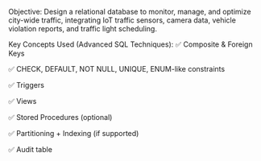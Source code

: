 Objective:
Design a relational database to monitor, manage, and optimize city-wide traffic, integrating IoT traffic sensors, camera data, vehicle violation reports, and traffic light scheduling.

Key Concepts Used (Advanced SQL Techniques):
✅ Composite & Foreign Keys

✅ CHECK, DEFAULT, NOT NULL, UNIQUE, ENUM-like constraints

✅ Triggers

✅ Views

✅ Stored Procedures (optional)

✅ Partitioning + Indexing (if supported)

✅ Audit table

